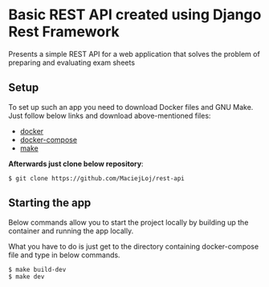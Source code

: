 # Basic REST API created using Django Rest Framework
Presents a simple REST API for a web application that solves the problem of preparing and evaluating exam sheets

## Setup
To set up such an app you need to download Docker files and GNU Make.
Just follow below links and download above-mentioned files:

* [docker](https://docs.docker.com/install/)
* [docker-compose](https://docs.docker.com/compose/install/)
* [make](https://www.gnu.org/software/make/)

**Afterwards just clone below repository**:
```
$ git clone https://github.com/MaciejLoj/rest-api
```


## Starting the app

Below commands allow you to start the project locally by building up the container and running the app locally. 

What you have to do is just get to the directory containing docker-compose file and type in below commands.


```
$ make build-dev
$ make dev
